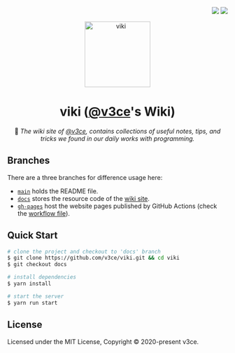 <!-- Badge for License -->
<div align="right">

[![](https://img.shields.io/badge/docs-Viki-F7D360.svg?logo=&style=flat-square)](https://v3ce.github.io/viki/)
[![](https://img.shields.io/github/license/v3ce/viki.svg?style=flat-square)](./LICENSE)

</div>

<!-- Logo, Title and Description -->
<div align="center">

  <img src="https://i.imgur.com/8rsrxhC.png" alt="viki" height="150px">

# viki ([@v3ce](https://github.com/v3ce/)'s Wiki)

📖 _The wiki site of [@v3ce](https://github.com/v3ce/), contains collections of useful notes, tips, and tricks we found in our daily works with programming._

</div>

## Branches

There are a three branches for difference usage here:

- [`main`](https://github.com/v3ce/viki/tree/main) holds the README file.
- [`docs`](https://github.com/v3ce/viki/tree/docs) stores the resource code of the [wiki site](https://v3ce.github.io/viki/).
- [`gh-pages`](<[.tree/gh-pages](https://github.com/v3ce/viki/tree/gh-pages)>) host the website pages published by GitHub Actions (check the [workflow file](https://github.com/v3ce/viki/blob/docs/.github/workflows/site-deployment.yaml)).

## Quick Start

```bash
# clone the project and checkout to 'docs' branch
$ git clone https://github.com/v3ce/viki.git && cd viki
$ git checkout docs

# install dependencies
$ yarn install

# start the server
$ yarn run start
```

<!-- License -->

## License

Licensed under the MIT License, Copyright © 2020-present v3ce.
